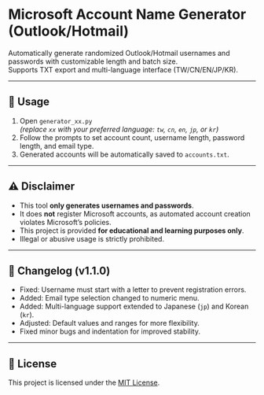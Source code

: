# Microsoft Account Name Generator (Outlook/Hotmail)

Automatically generate randomized Outlook/Hotmail usernames and passwords with customizable length and batch size.  
Supports TXT export and multi-language interface (TW/CN/EN/JP/KR).  

---

## 🔧 Usage
1. Open `generator_xx.py`  
   *(replace `xx` with your preferred language: `tw`, `cn`, `en`, `jp`, or `kr`)*  
2. Follow the prompts to set account count, username length, password length, and email type.  
3. Generated accounts will be automatically saved to `accounts.txt`.  

---

## ⚠️ Disclaimer
- This tool **only generates usernames and passwords**.  
- It does **not** register Microsoft accounts, as automated account creation violates Microsoft’s policies.  
- This project is provided **for educational and learning purposes only**.  
- Illegal or abusive usage is strictly prohibited.

---

## 📝 Changelog (v1.1.0)
- Fixed: Username must start with a letter to prevent registration errors.  
- Added: Email type selection changed to numeric menu.  
- Added: Multi-language support extended to Japanese (`jp`) and Korean (`kr`).  
- Adjusted: Default values and ranges for more flexibility.  
- Fixed minor bugs and indentation for improved stability.

---

## 📜 License
This project is licensed under the [MIT License](./LICENSE).  
